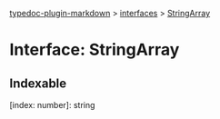 [typedoc-plugin-markdown](../index.md) > [interfaces](../modules/interfaces.md) > [StringArray](../interfaces/interfaces.stringarray.md)



# Interface: StringArray

## Indexable

\[index: number\]:&nbsp;string

